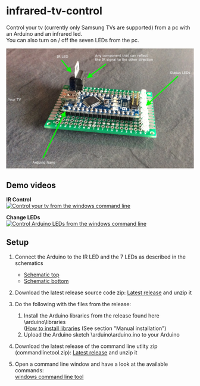 infrared-tv-control
===================

Control your tv (currently only Samsung TVs are supported) from a pc with an Arduino and an infrared led.   
You can also turn on / off the seven LEDs from the pc.

![](https://github.com/XIDA/infrared-tv-control/raw/master/assets/images/projectoverview/overview_01.jpg)

## Demo videos ##

**IR Control**  
[![Control your tv from the windows command line ](http://img.youtube.com/vi/n77kAdKRz4Q/0.jpg)](https://www.youtube.com/watch?v=n77kAdKRz4Q)

**Change LEDs**  
[![Control Arduino LEDs from the windows command line ](http://img.youtube.com/vi/wypyrgvDYOo/0.jpg)](https://www.youtube.com/watch?v=wypyrgvDYOo)


## Setup ##

1. Connect the Arduino to the IR LED and the 7 LEDs as described in the schematics
	- [Schematic top](https://github.com/XIDA/infrared-tv-control/raw/master/assets/images/projectoverview/overview_02.jpg)
	- [Schematic bottom](https://github.com/XIDA/infrared-tv-control/raw/master/assets/images/projectoverview/overview_03.jpg)
	
2. Download the latest release source code zip: [Latest release](https://github.com/XIDA/infrared-tv-control/releases/latest) and unzip it

3. Do the following with the files from the release:
	1. Install the Arduino libraries from the release found here \arduino\libraries   
([How to install libraries](http://arduino.cc/en/Guide/Libraries) (See section "Manual installation")
	2. Upload the Arduino sketch \arduino\arduino.ino to your Arduino    
   

4. Download the latest release of the command line utlity zip (commandlinetool.zip): [Latest release](https://github.com/XIDA/infrared-tv-control/releases/latest) and unzip it
5. Open a command line window and have a look at the available commands:  
[windows command line tool](https://github.com/XIDA/infrared-tv-control/tree/master/windows)
